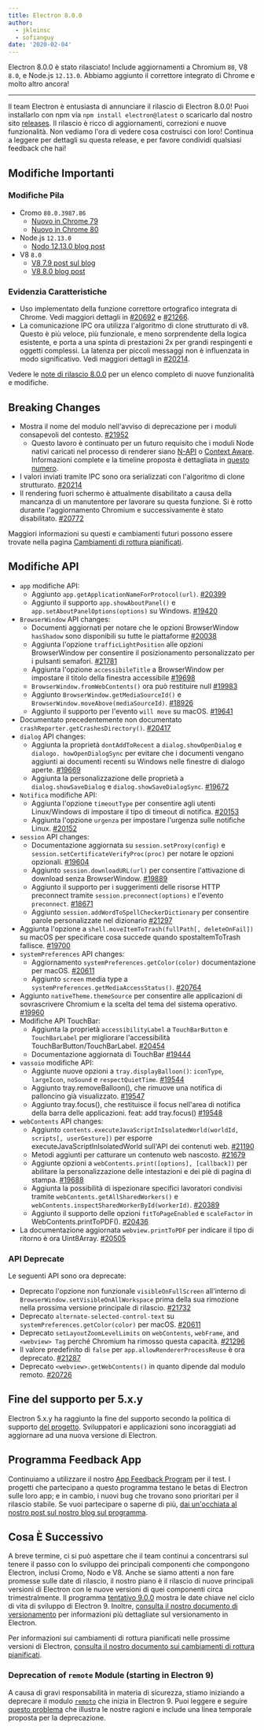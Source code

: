```yaml
---
title: Electron 8.0.0
author:
  - jkleinsc
  - sofianguy
date: '2020-02-04'
---
```


Electron 8.0.0 è stato rilasciato! Include aggiornamenti a Chromium `80`, V8 `8.0`, e Node.js `12.13.0`. Abbiamo aggiunto il correttore integrato di Chrome e molto altro ancora!

---

Il team Electron è entusiasta di annunciare il rilascio di Electron 8.0.0! Puoi installarlo con npm via `npm install electron@latest` o scaricarlo dal nostro sito [releases](https://electronjs.org/releases/stable). Il rilascio è ricco di aggiornamenti, correzioni e nuove funzionalità. Non vediamo l'ora di vedere cosa costruisci con loro! Continua a leggere per dettagli su questa release, e per favore condividi qualsiasi feedback che hai!

## Modifiche Importanti

### Modifiche Pila
* Cromo `80.0.3987.86`
    * [Nuovo in Chrome 79](https://developers.google.com/web/updates/2019/12/nic79)
    * [Nuovo in Chrome 80](https://chromereleases.googleblog.com/2020/02/stable-channel-update-for-desktop.html)
* Node.js `12.13.0`
    * [Nodo 12.13.0 blog post](https://nodejs.org/en/blog/release/v12.13.0/)
* V8 `8.0`
    * [V8 7.9 post sul blog](https://v8.dev/blog/v8-release-79)
    * [V8 8.0 blog post](https://v8.dev/blog/v8-release-80)

### Evidenzia Caratteristiche
* Uso implementato della funzione correttore ortografico integrata di Chrome. Vedi maggiori dettagli in [#20692](https://github.com/electron/electron/pull/20692) e [#21266](https://github.com/electron/electron/pull/21266).
* La comunicazione IPC ora utilizza l'algoritmo di clone strutturato di v8. Questo è più veloce, più funzionale, e meno sorprendente della logica esistente, e porta a una spinta di prestazioni 2x per grandi respingenti e oggetti complessi. La latenza per piccoli messaggi non è influenzata in modo significativo. Vedi maggiori dettagli in [#20214](https://github.com/electron/electron/pull/20214).

Vedere le [note di rilascio 8.0.0](https://github.com/electron/electron/releases/tag/v8.0.0) per un elenco completo di nuove funzionalità e modifiche.

## Breaking Changes

* Mostra il nome del modulo nell'avviso di deprecazione per i moduli consapevoli del contesto. [#21952](https://github.com/electron/electron/pull/21952)
    * Questo lavoro è continuato per un futuro requisito che i moduli Node nativi caricati nel processo di renderer siano [N-API](https://nodejs.org/api/n-api.html) o [Context Aware](https://nodejs.org/api/addons.html#addons_context_aware_addons). Informazioni complete e la timeline proposta è dettagliata in [questo numero](https://github.com/electron/electron/issues/18397).
* I valori inviati tramite IPC sono ora serializzati con l'algoritmo di clone strutturato.  [#20214](https://github.com/electron/electron/pull/20214)
* Il rendering fuori schermo è attualmente disabilitato a causa della mancanza di un manutentore per lavorare su questa funzione.  Si è rotto durante l'aggiornamento Chromium e successivamente è stato disabilitato. [#20772](https://github.com/electron/electron/issues/20772)

Maggiori informazioni su questi e cambiamenti futuri possono essere trovate nella pagina [Cambiamenti di rottura pianificati](https://github.com/electron/electron/blob/master/docs/breaking-changes.md).

## Modifiche API
* `app` modifiche API:
    * Aggiunto `app.getApplicationNameForProtocol(url)`. [#20399](https://github.com/electron/electron/pull/20399)
    * Aggiunto il supporto `app.showAboutPanel()` e `app.setAboutPanelOptions(options)` su Windows. [#19420](https://github.com/electron/electron/pull/19420)
* `BrowserWindow` API changes:
    * Documenti aggiornati per notare che le opzioni BrowserWindow `hasShadow` sono disponibili su tutte le piattaforme [#20038](https://github.com/electron/electron/pull/20038)
    * Aggiunta l'opzione `trafficLightPosition` alle opzioni BrowserWindow per consentire il posizionamento personalizzato per i pulsanti semafori. [#21781](https://github.com/electron/electron/pull/21781)
    * Aggiunta l'opzione `accessibileTitle` a BrowserWindow per impostare il titolo della finestra accessibile [#19698](https://github.com/electron/electron/pull/19698)
    * `BrowserWindow.fromWebContents()` ora può restituire null [#19983](https://github.com/electron/electron/pull/19983)
    * Aggiunto `BrowserWindow.getMediaSourceId()` e `BrowserWindow.moveAbove(mediaSourceId)`. [#18926](https://github.com/electron/electron/pull/18926)
    * Aggiunto il supporto per l'evento `will move` su macOS. [#19641](https://github.com/electron/electron/pull/19641)
* Documentato precedentemente non documentato `crashReporter.getCrashesDirectory()`. [#20417](https://github.com/electron/electron/pull/20417)
* `dialog` API changes:
    * Aggiunta la proprietà `dontAddToRecent` a `dialog.showOpenDialog` e `dialogo. howOpenDialogSync` per evitare che i documenti vengano aggiunti ai documenti recenti su Windows nelle finestre di dialogo aperte. [#19669](https://github.com/electron/electron/pull/19669)
    * Aggiunta la personalizzazione delle proprietà a `dialog.showSaveDialog` e `dialog.showSaveDialogSync`. [#19672](https://github.com/electron/electron/pull/19672)
* `Notifica` modifiche API:
    * Aggiunta l'opzione `timeoutType` per consentire agli utenti Linux/Windows di impostare il tipo di timeout di notifica. [#20153](https://github.com/electron/electron/pull/20153)
    * Aggiunta l'opzione `urgenza`  per impostare l'urgenza sulle notifiche Linux. [#20152](https://github.com/electron/electron/pull/20152)
* `session` API changes:
    * Documentazione aggiornata su `session.setProxy(config)` e `session.setCertificateVerifyProc(proc)` per notare le opzioni opzionali. [#19604](https://github.com/electron/electron/pull/19604)
    * Aggiunto `session.downloadURL(url)` per consentire l'attivazione di download senza BrowserWindow. [#19889](https://github.com/electron/electron/pull/19889)
    * Aggiunto il supporto per i suggerimenti delle risorse HTTP preconnect tramite `session.preconnect(options)` e l'evento `preconnect`. [#18671](http://github.com/electron/electron/pull/18671)
    * Aggiunto `session.addWordToSpellCheckerDictionary` per consentire parole personalizzate nel dizionario [#21297](http://github.com/electron/electron/pull/21297)
* Aggiunta l'opzione a `shell.moveItemToTrash(fullPath[, deleteOnFail])` su macOS per specificare cosa succede quando spostaItemToTrash fallisce. [#19700](https://github.com/electron/electron/pull/19700)
* `systemPreferences` API changes:
    * Aggiornamento `systemPreferences.getColor(color)` documentazione per macOS. [#20611](https://github.com/electron/electron/pull/20611)
    * Aggiunto `screen` media type a `systemPreferences.getMediaAccessStatus()`. [#20764](https://github.com/electron/electron/pull/20764)
* Aggiunto `nativeTheme.themeSource` per consentire alle applicazioni di sovrascrivere Chromium e la scelta del tema del sistema operativo. [#19960](https://github.com/electron/electron/pull/19960)
* Modifiche API TouchBar:
    * Aggiunta la proprietà `accessibilityLabel` a `TouchBarButton` e `TouchBarLabel` per migliorare l'accessibilità TouchBarButton/TouchBarLabel. [#20454](https://github.com/electron/electron/pull/20454)
    * Documentazione aggiornata di TouchBar [#19444](https://github.com/electron/electron/pull/19444)
* `vassoio` modifiche API:
    * Aggiunte nuove opzioni a `tray.displayBalloon()`: `iconType`, `largeIcon`, `noSound` e `respectQuietTime`. [#19544](https://github.com/electron/electron/pull/19544)
    * Aggiunto tray.removeBalloon(), che rimuove una notifica di palloncino già visualizzato. [#19547](https://github.com/electron/electron/pull/19547)
    * Aggiunto tray.focus(), che restituisce il focus nell'area di notifica della barra delle applicazioni. feat: add tray.focus() [#19548](https://github.com/electron/electron/pull/19548)
* `webContents` API changes:
    * Aggiunto `contents.executeJavaScriptInIsolatedWorld(worldId, scripts[, userGesture])` per esporre executeJavaScriptInIsolatedWorld sull'API dei contenuti web. [#21190](https://github.com/electron/electron/pull/21190)
    * Metodi aggiunti per catturare un contenuto web nascosto. [#21679](https://github.com/electron/electron/pull/21679)
    * Aggiunte opzioni a `webContents.print([options], [callback])` per abilitare la personalizzazione delle intestazioni e dei piè di pagina di stampa. [#19688](https://github.com/electron/electron/pull/19688)
    * Aggiunta la possibilità di ispezionare specifici lavoratori condivisi tramite `webContents.getAllSharedWorkers()` e `webContents.inspectSharedWorkerById(workerId)`. [#20389](https://github.com/electron/electron/pull/20389)
    * Aggiunto il supporto delle opzioni `fitToPageEnabled` e `scaleFactor` in WebContents.printToPDF(). [#20436](https://github.com/electron/electron/pull/20436)
* La documentazione aggiornata `webview.printToPDF` per indicare il tipo di ritorno è ora Uint8Array. [#20505](https://github.com/electron/electron/pull/20505)

### API Deprecate
Le seguenti API sono ora deprecate:
* Deprecato l'opzione non funzionale `visibleOnFullScreen` all'interno di `BrowserWindow.setVisibleOnAllWorkspace` prima della sua rimozione nella prossima versione principale di rilascio. [#21732](https://github.com/electron/electron/pull/21732)
* Deprecato `alternate-selected-control-text` su `systemPreferences.getColor(color)` per macOS. [#20611](https://github.com/electron/electron/pull/20611)
* Deprecato `setLayoutZoomLevelLimits` on `webContents`, `webFrame`, and `<webview> Tag` perché Chromium ha rimosso questa capacità. [#21296](https://github.com/electron/electron/pull/21296)
* Il valore predefinito di `false` per `app.allowRendererProcessReuse` è ora deprecato. [#21287](https://github.com/electron/electron/pull/21287)
* Deprecato `<webview>.getWebContents()` in quanto dipende dal modulo remoto. [#20726](https://github.com/electron/electron/pull/20726)

## Fine del supporto per 5.x.y

Electron 5.x.y ha raggiunto la fine del supporto secondo la politica di supporto [del progetto](https://electronjs.org/docs/tutorial/support#supported-versions). Sviluppatori e applicazioni sono incoraggiati ad aggiornare ad una nuova versione di Electron.

## Programma Feedback App

Continuiamo a utilizzare il nostro [App Feedback Program](https://electronjs.org/blog/app-feedback-program) per il test. I progetti che partecipano a questo programma testano le betas di Electron sulle loro app; e in cambio, i nuovi bug che trovano sono prioritari per il rilascio stabile. Se vuoi partecipare o saperne di più, [dai un'occhiata al nostro post sul nostro blog sul programma](https://electronjs.org/blog/app-feedback-program).

## Cosa È Successivo

A breve termine, ci si può aspettare che il team continui a concentrarsi sul tenere il passo con lo sviluppo dei principali componenti che compongono Electron, inclusi Cromo, Nodo e V8. Anche se siamo attenti a non fare promesse sulle date di rilascio, il nostro piano è il rilascio di nuove principali versioni di Electron con le nuove versioni di quei componenti circa trimestralmente. Il programma [tentativo 9.0.0](https://electronjs.org/docs/tutorial/electron-timelines) mostra le date chiave nel ciclo di vita di sviluppo di Electron 9. Inoltre, [consulta il nostro documento di versionamento](https://electronjs.org/docs/tutorial/electron-versioning) per informazioni più dettagliate sul versionamento in Electron.

Per informazioni sui cambiamenti di rottura pianificati nelle prossime versioni di Electron, [consulta il nostro documento sui cambiamenti di rottura pianificati](https://github.com/electron/electron/blob/master/docs/breaking-changes.md).

### Deprecation of `remote` Module (starting in Electron 9)
A causa di gravi responsabilità in materia di sicurezza, stiamo iniziando a deprecare il modulo [`remoto`](https://www.electronjs.org/docs/api/remote) che inizia in Electron 9. Puoi leggere e seguire [questo problema](https://github.com/electron/electron/issues/21408) che illustra le nostre ragioni e include una linea temporale proposta per la deprecazione.

